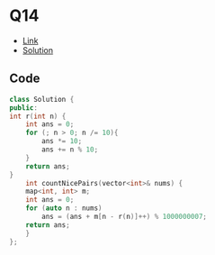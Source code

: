 # Q14

- [Link](https://leetcode.com/problems/count-nice-pairs-in-an-array/)
- [Solution](https://leetcode.com/problems/count-nice-pairs-in-an-array/submissions/875683676/)

## Code
```cpp
class Solution {
public:
int r(int n) {
    int ans = 0;
    for (; n > 0; n /= 10){
        ans *= 10;
        ans += n % 10;
    }
    return ans;
}
    int countNicePairs(vector<int>& nums) {
    map<int, int> m;
    int ans = 0;
    for (auto n : nums)
        ans = (ans + m[n - r(n)]++) % 1000000007;
    return ans;
    }
};
```